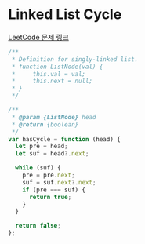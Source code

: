 # Linked List Cycle

[LeetCode 문제 링크](https://leetcode.com/problems/linked-list-cycle)

```javascript
/**
 * Definition for singly-linked list.
 * function ListNode(val) {
 *     this.val = val;
 *     this.next = null;
 * }
 */

/**
 * @param {ListNode} head
 * @return {boolean}
 */
var hasCycle = function (head) {
  let pre = head;
  let suf = head?.next;

  while (suf) {
    pre = pre.next;
    suf = suf.next?.next;
    if (pre === suf) {
      return true;
    }
  }

  return false;
};
```
